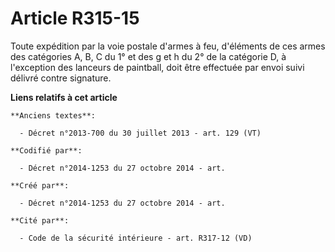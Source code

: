 # Article R315-15

Toute expédition par la voie postale d'armes à feu, d'éléments de ces armes des catégories A, B, C du 1° et des g et h du 2°
de la catégorie D, à l'exception des lanceurs de paintball, doit être effectuée par envoi suivi délivré contre signature.

**Liens relatifs à cet article**

	**Anciens textes**:

	  - Décret n°2013-700 du 30 juillet 2013 - art. 129 (VT)

	**Codifié par**:

	  - Décret n°2014-1253 du 27 octobre 2014 - art.

	**Créé par**:

	  - Décret n°2014-1253 du 27 octobre 2014 - art.

	**Cité par**:

	  - Code de la sécurité intérieure - art. R317-12 (VD)
